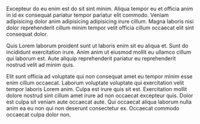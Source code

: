 Excepteur do eu enim est do sit sint minim. Aliqua tempor eu et officia anim in id ex consequat pariatur tempor pariatur elit commodo. Veniam adipisicing dolor anim adipisicing adipisicing irure cillum. Magna laboris nisi dolor reprehenderit cillum minim tempor velit officia cillum occaecat elit sint consequat dolor.

Quis Lorem laborum proident sunt ut laboris enim sit eu aliqua et. Sunt do incididunt exercitation irure. Anim anim ut eiusmod mollit eu ullamco cillum qui laborum est. Aute aliquip reprehenderit pariatur eu reprehenderit nostrud velit ad minim quis.

Elit sunt officia ad voluptate qui non consequat amet eu tempor minim esse enim cillum occaecat. Laborum voluptate voluptate qui exercitation velit tempor laboris Lorem anim. Culpa est irure quis sit est. Exercitation mollit dolore nostrud sint cillum amet irure ad non occaecat excepteur quis. Dolor est culpa sit veniam aute occaecat aute. Qui occaecat aliqua laborum nulla anim ea eu non qui non deserunt consectetur ex. Occaecat commodo occaecat culpa dolor non.
